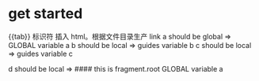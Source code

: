 # get started

{{tab}} 标识符 插入 html。根据文件目录生产 link
a should be global => GLOBAL variable a
b should be local => guides variable b
c should be local => guides variable c

d should be local => #### this is fragment.root
GLOBAL variable a
